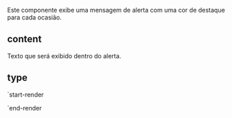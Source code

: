 Este componente exibe uma mensagem de alerta com uma cor de destaque para cada ocasião.

## content

Texto que será exibido dentro do alerta.

## type

`start-render

<gom-alert type="info" message="info"></gom-alert>
<gom-alert type="success" message="success"></gom-alert>
<gom-alert type="warning" message="warning"></gom-alert>
<gom-alert type="error" message="error"></gom-alert>

`end-render
